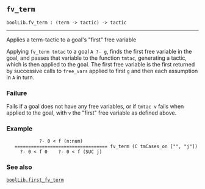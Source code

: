 ## `fv_term`

``` hol4
boolLib.fv_term : (term -> tactic) -> tactic
```

------------------------------------------------------------------------

Applies a term-tactic to a goal's "first" free variable

Applying `fv_term tmtac` to a goal `A ?- g`, finds the first free
variable in the goal, and passes that variable to the function `tmtac`,
generating a tactic, which is then applied to the goal. The first free
variable is the first returned by successive calls to `free_vars`
applied to first `g` and then each assumption in `A` in turn.

### Failure

Fails if a goal does not have any free variables, or if `tmtac v` fails
when applied to the goal, with `v` the "first" free variable as defined
above.

### Example

``` hol4
            ?- 0 < f (n:num)
   ================================== fv_term (C tmCases_on ["", "j"])
     ?- 0 < f 0    ?- 0 < f (SUC j)
```

### See also

[`boolLib.first_fv_term`](#boolLib.first_fv_term)
